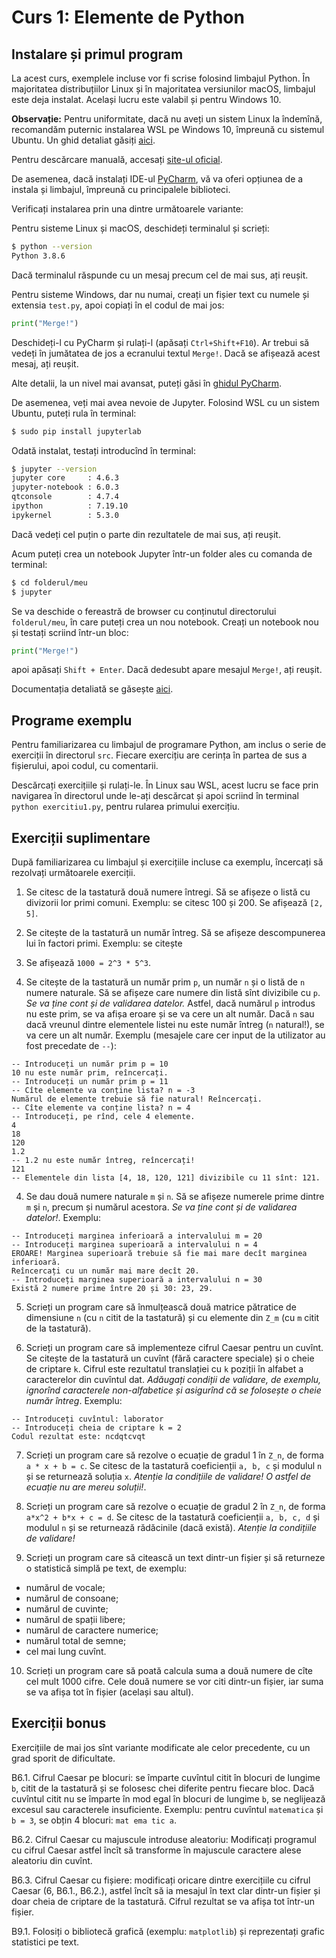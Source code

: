 # Curs 1: Elemente de Python

## Instalare și primul program
La acest curs, exemplele incluse vor fi scrise folosind limbajul Python.
În majoritatea distribuțiilor Linux și în majoritatea versiunilor macOS,
limbajul este deja instalat. Același lucru este valabil și pentru Windows 10.

**Observație:** Pentru uniformitate, dacă nu aveți un sistem Linux la îndemînă,
recomandăm puternic instalarea WSL pe Windows 10, împreună cu sistemul Ubuntu. Un ghid
detaliat găsiți [aici](https://docs.microsoft.com/en-us/windows/wsl/install-win10).

Pentru descărcare manuală, accesați [site-ul oficial](https://www.python.org/downloads/).

De asemenea, dacă instalați IDE-ul [PyCharm](https://www.jetbrains.com/pycharm/),
vă va oferi opțiunea de a instala și limbajul, împreună cu principalele biblioteci.

Verificați instalarea prin una dintre următoarele variante:

Pentru sisteme Linux și macOS, deschideți terminalul și scrieți:
```sh
$ python --version
Python 3.8.6
```
Dacă terminalul răspunde cu un mesaj precum cel de mai sus, ați reușit.

Pentru sisteme Windows, dar nu numai, creați un fișier text cu numele și extensia
`test.py`, apoi copiați în el codul de mai jos:

```py
print("Merge!")
```

Deschideți-l cu PyCharm și rulați-l (apăsați `Ctrl+Shift+F10`). Ar trebui să
vedeți în jumătatea de jos a ecranului textul `Merge!`. Dacă se afișează
acest mesaj, ați reușit.

Alte detalii, la un nivel mai avansat, puteți găsi în [ghidul PyCharm](https://www.jetbrains.com/help/pycharm/creating-and-running-your-first-python-project.html#summary).

De asemenea, veți mai avea nevoie de Jupyter. Folosind WSL cu un sistem Ubuntu,
puteți rula în terminal:

```sh
$ sudo pip install jupyterlab
```

Odată instalat, testați introducînd în terminal:

```sh
$ jupyter --version
jupyter core     : 4.6.3
jupyter-notebook : 6.0.3
qtconsole        : 4.7.4
ipython          : 7.19.10
ipykernel        : 5.3.0
```

Dacă vedeți cel puțin o parte din rezultatele de mai sus, ați reușit.

Acum puteți crea un notebook Jupyter într-un folder ales cu comanda de terminal:

```sh
$ cd folderul/meu
$ jupyter
```

Se va deschide o fereastră de browser cu conținutul directorului `folderul/meu`,
în care puteți crea un nou notebook. Creați un notebook nou și testați scriind
într-un bloc:

```py
print("Merge!")
```

apoi apăsați `Shift + Enter`. Dacă dedesubt apare mesajul `Merge!`, ați reușit.

Documentația detaliată se găsește [aici](https://jupyter.org/documentation).

## Programe exemplu
Pentru familiarizarea cu limbajul de programare Python, am inclus
o serie de exerciții în directorul `src`. Fiecare exercițiu are cerința
în partea de sus a fișierului, apoi codul, cu comentarii.

Descărcați exercițiile și rulați-le. În Linux sau WSL, acest lucru se
face prin navigarea în directorul unde le-ați descărcat și apoi scriind
în terminal `python exercitiu1.py`, pentru rularea primului exercițiu.

## Exerciții suplimentare
După familiarizarea cu limbajul și exercițiile incluse ca exemplu,
încercați să rezolvați următoarele exerciții.

1. Se citesc de la tastatură două numere întregi. Să se afișeze
o listă cu divizorii lor primi comuni. Exemplu: se citesc 100
și 200. Se afișează `[2, 5]`.

2. Se citește de la tastatură un număr întreg. Să se afișeze
descompunerea lui în factori primi. Exemplu: se citește
1000. Se afișează `1000 = 2^3 * 5^3`.

3. Se citește de la tastatură un număr prim `p`, un număr `n` și
o listă de `n` numere naturale. Să se afișeze care numere din listă
sînt divizibile cu `p`. *Se va ține cont și de validarea datelor.*
Astfel, dacă numărul `p` introdus nu este prim, se va afișa eroare
și se va cere un alt număr. Dacă `n` sau dacă vreunul dintre elementele listei
nu este număr întreg (`n` natural!), se va cere un alt număr. Exemplu
(mesajele care cer input de la utilizator au fost precedate de `--`):
```
-- Introduceți un număr prim p = 10
10 nu este număr prim, reîncercați.
-- Introduceți un număr prim p = 11
-- Cîte elemente va conține lista? n = -3
Numărul de elemente trebuie să fie natural! Reîncercați.
-- Cîte elemente va conține lista? n = 4
-- Introduceți, pe rînd, cele 4 elemente.
4
18
120
1.2
-- 1.2 nu este număr întreg, reîncercați!
121
-- Elementele din lista [4, 18, 120, 121] divizibile cu 11 sînt: 121.
```

4. Se dau două numere naturale `m` și `n`. Să se afișeze numerele prime
dintre `m` și `n`, precum și numărul acestora. *Se va ține cont și de validarea datelor!*.
Exemplu:
```
-- Introduceți marginea inferioară a intervalului m = 20
-- Introduceți marginea superioară a intervalului n = 4
EROARE! Marginea superioară trebuie să fie mai mare decît marginea inferioară.
Reîncercați cu un număr mai mare decît 20.
-- Introduceți marginea superioară a intervalului n = 30
Există 2 numere prime între 20 și 30: 23, 29.
```

5. Scrieți un program care să înmulțească două matrice pătratice de dimensiune `n`
(cu `n` citit de la tastatură) și cu elemente din `Z_m` (cu `m` citit de la tastatură).

6. Scrieți un program care să implementeze cifrul Caesar pentru un cuvînt.
Se citește de la tastatură un cuvînt (fără caractere speciale) și o cheie de criptare `k`.
Cifrul este rezultatul translației cu `k` poziții în alfabet a caracterelor din cuvîntul dat.
*Adăugați condiții de validare, de exemplu, ignorînd caracterele non-alfabetice și*
*asigurînd că se folosește o cheie număr întreg*.
Exemplu:
```
-- Introduceți cuvîntul: laborator
-- Introduceți cheia de criptare k = 2
Codul rezultat este: ncdqtcvqt
```

7. Scrieți un program care să rezolve o ecuație de gradul 1 în `Z_n`, de forma `a * x + b = c`.
Se citesc de la tastatură coeficienții `a, b, c` și modulul `n` și se returnează
soluția `x`. *Atenție la condițiile de validare! O astfel de ecuație nu are mereu soluții!*.

8. Scrieți un program care să rezolve o ecuație de gradul 2 în `Z_n`, de forma
`a*x^2 + b*x + c = d`. Se citesc de la tastatură coeficienții `a, b, c, d`
și modulul `n` și se returnează rădăcinile (dacă există). *Atenție la condițiile de validare!*

9. Scrieți un program care să citească un text dintr-un fișier și să returneze
o statistică simplă pe text, de exemplu:
- numărul de vocale;
- numărul de consoane;
- numărul de cuvinte;
- numărul de spații libere;
- numărul de caractere numerice;
- numărul total de semne;
- cel mai lung cuvînt.

10. Scrieți un program care să poată calcula suma a două numere de cîte cel mult 1000 cifre.
Cele două numere se vor citi dintr-un fișier, iar suma se va afișa tot în fișier (același sau altul).

## Exerciții bonus
Exercițiile de mai jos sînt variante modificate ale celor precedente, cu un grad sporit
de dificultate.

B6.1. Cifrul Caesar pe blocuri: se împarte cuvîntul citit în blocuri de lungime `b`, citit de
la tastatură și se folosesc chei diferite pentru fiecare bloc. Dacă cuvîntul citit
nu se împarte în mod egal în blocuri de lungime `b`, se neglijează excesul sau caracterele
insuficiente. Exemplu: pentru cuvîntul `matematica` și `b = 3`, se obțin 4 blocuri:
`mat ema tic a`.

B6.2. Cifrul Caesar cu majuscule introduse aleatoriu: Modificați programul cu cifrul Caesar
astfel încît să transforme în majuscule caractere alese aleatoriu din cuvînt.

B6.3. Cifrul Caesar cu fișiere: modificați oricare dintre exercițiile cu cifrul Caesar (6, B6.1., B6.2.),
astfel încît să ia mesajul în text clar dintr-un fișier și doar cheia de criptare de la tastatură.
Cifrul rezultat se va afișa tot într-un fișier.

B9.1. Folosiți o bibliotecă grafică (exemplu: `matplotlib`) și reprezentați grafic statistici pe text.
